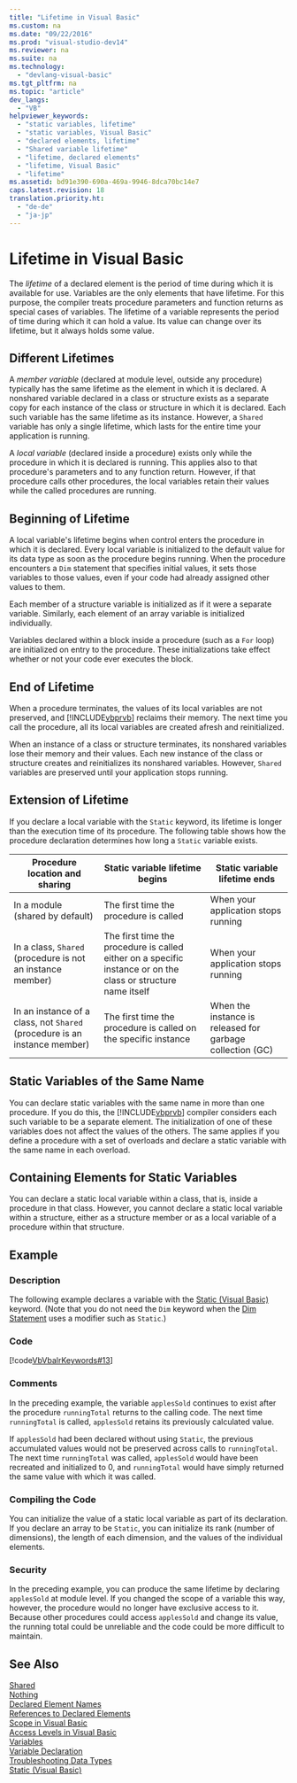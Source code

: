 ```yaml
---
title: "Lifetime in Visual Basic"
ms.custom: na
ms.date: "09/22/2016"
ms.prod: "visual-studio-dev14"
ms.reviewer: na
ms.suite: na
ms.technology: 
  - "devlang-visual-basic"
ms.tgt_pltfrm: na
ms.topic: "article"
dev_langs: 
  - "VB"
helpviewer_keywords: 
  - "static variables, lifetime"
  - "static variables, Visual Basic"
  - "declared elements, lifetime"
  - "Shared variable lifetime"
  - "lifetime, declared elements"
  - "lifetime, Visual Basic"
  - "lifetime"
ms.assetid: bd91e390-690a-469a-9946-8dca70bc14e7
caps.latest.revision: 18
translation.priority.ht: 
  - "de-de"
  - "ja-jp"
---
```

# Lifetime in Visual Basic
The *lifetime* of a declared element is the period of time during which it is available for use. Variables are the only elements that have lifetime. For this purpose, the compiler treats procedure parameters and function returns as special cases of variables. The lifetime of a variable represents the period of time during which it can hold a value. Its value can change over its lifetime, but it always holds some value.  
  
## Different Lifetimes  
 A *member variable* (declared at module level, outside any procedure) typically has the same lifetime as the element in which it is declared. A nonshared variable declared in a class or structure exists as a separate copy for each instance of the class or structure in which it is declared. Each such variable has the same lifetime as its instance. However, a `Shared` variable has only a single lifetime, which lasts for the entire time your application is running.  
  
 A *local variable* (declared inside a procedure) exists only while the procedure in which it is declared is running. This applies also to that procedure's parameters and to any function return. However, if that procedure calls other procedures, the local variables retain their values while the called procedures are running.  
  
## Beginning of Lifetime  
 A local variable's lifetime begins when control enters the procedure in which it is declared. Every local variable is initialized to the default value for its data type as soon as the procedure begins running. When the procedure encounters a `Dim` statement that specifies initial values, it sets those variables to those values, even if your code had already assigned other values to them.  
  
 Each member of a structure variable is initialized as if it were a separate variable. Similarly, each element of an array variable is initialized individually.  
  
 Variables declared within a block inside a procedure (such as a `For` loop) are initialized on entry to the procedure. These initializations take effect whether or not your code ever executes the block.  
  
## End of Lifetime  
 When a procedure terminates, the values of its local variables are not preserved, and [!INCLUDE[vbprvb](../VS_csharp/includes/vbprvb_md.md)] reclaims their memory. The next time you call the procedure, all its local variables are created afresh and reinitialized.  
  
 When an instance of a class or structure terminates, its nonshared variables lose their memory and their values. Each new instance of the class or structure creates and reinitializes its nonshared variables. However, `Shared` variables are preserved until your application stops running.  
  
## Extension of Lifetime  
 If you declare a local variable with the `Static` keyword, its lifetime is longer than the execution time of its procedure. The following table shows how the procedure declaration determines how long a `Static` variable exists.  
  
|Procedure location and sharing|Static variable lifetime begins|Static variable lifetime ends|  
|------------------------------------|-------------------------------------|-----------------------------------|  
|In a module (shared by default)|The first time the procedure is called|When your application stops running|  
|In a class, `Shared` (procedure is not an instance member)|The first time the procedure is called either on a specific instance or on the class or structure name itself|When your application stops running|  
|In an instance of a class, not `Shared` (procedure is an instance member)|The first time the procedure is called on the specific instance|When the instance is released for garbage collection (GC)|  
  
## Static Variables of the Same Name  
 You can declare static variables with the same name in more than one procedure. If you do this, the [!INCLUDE[vbprvb](../VS_csharp/includes/vbprvb_md.md)] compiler considers each such variable to be a separate element. The initialization of one of these variables does not affect the values of the others. The same applies if you define a procedure with a set of overloads and declare a static variable with the same name in each overload.  
  
## Containing Elements for Static Variables  
 You can declare a static local variable within a class, that is, inside a procedure in that class. However, you cannot declare a static local variable within a structure, either as a structure member or as a local variable of a procedure within that structure.  
  
## Example  
  
### Description  
 The following example declares a variable with the [Static (Visual Basic)](../VS_csharp/static--visual-basic-.md) keyword. (Note that you do not need the `Dim` keyword when the [Dim Statement](../VS_csharp/dim-statement--visual-basic-.md) uses a modifier such as `Static`.)  
  
### Code  
 [!code[VbVbalrKeywords#13](../VS_csharp/codesnippet/VisualBasic/lifetime-in-visual-basic_1.vb)]  
  
### Comments  
 In the preceding example, the variable `applesSold` continues to exist after the procedure `runningTotal` returns to the calling code. The next time `runningTotal` is called, `applesSold` retains its previously calculated value.  
  
 If `applesSold` had been declared without using `Static`, the previous accumulated values would not be preserved across calls to `runningTotal`. The next time `runningTotal` was called, `applesSold` would have been recreated and initialized to 0, and `runningTotal` would have simply returned the same value with which it was called.  
  
### Compiling the Code  
 You can initialize the value of a static local variable as part of its declaration. If you declare an array to be `Static`, you can initialize its rank (number of dimensions), the length of each dimension, and the values of the individual elements.  
  
### Security  
 In the preceding example, you can produce the same lifetime by declaring `applesSold` at module level. If you changed the scope of a variable this way, however, the procedure would no longer have exclusive access to it. Because other procedures could access `applesSold` and change its value, the running total could be unreliable and the code could be more difficult to maintain.  
  
## See Also  
 [Shared](../VS_csharp/shared--visual-basic-.md)   
 [Nothing](../VS_csharp/nothing--visual-basic-.md)   
 [Declared Element Names](../VS_csharp/declared-element-names--visual-basic-.md)   
 [References to Declared Elements](../VS_csharp/references-to-declared-elements--visual-basic-.md)   
 [Scope in Visual Basic](../VS_csharp/scope-in-visual-basic.md)   
 [Access Levels in Visual Basic](../VS_csharp/access-levels-in-visual-basic.md)   
 [Variables](../VS_csharp/variables-in-visual-basic.md)   
 [Variable Declaration](../VS_csharp/variable-declaration-in-visual-basic.md)   
 [Troubleshooting Data Types](../VS_csharp/troubleshooting-data-types--visual-basic-.md)   
 [Static (Visual Basic)](../VS_csharp/static--visual-basic-.md)